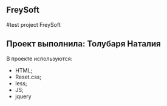 ## FreySoft
#test project FreySoft
## Проект выполнила: Толубаря Наталия

В проекте используются:
- HTML;
- Reset.css;
- less;
- JS;
- jquery
